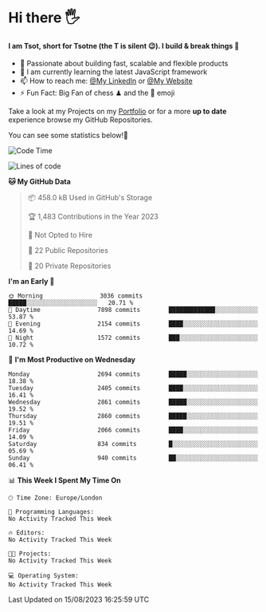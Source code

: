# Hi there :raised_hand_with_fingers_splayed:
#### I am Tsot, short for Tsotne (the T is silent :wink:). I build & break things :space_invader:
- :telescope: Passionate about building fast, scalable and flexible products
- :seedling: I am currently learning the latest JavaScript framework 
- :mailbox: How to reach me: [@My LinkedIn](https://www.linkedin.com/in/tsotne-gvadzabia/) or [@My Website](https://tsotne.co.uk/contact)
- :zap: Fun Fact: Big Fan of chess ♟ and the 👾 emoji

Take a look at my Projects on my [Portfolio](https://tsotne.co.uk/) or for a more **up to date** experience browse my GitHub Repositories.

You can see some statistics below!:space_invader:
<!--START_SECTION:waka-->
![Code Time](http://img.shields.io/badge/Code%20Time-761%20hrs%202%20mins-blue)

![Lines of code](https://img.shields.io/badge/From%20Hello%20World%20I%27ve%20Written-6.9%20million%20lines%20of%20code-blue)

**🐱 My GitHub Data** 

> 📦 458.0 kB Used in GitHub's Storage 
 > 
> 🏆 1,483 Contributions in the Year 2023
 > 
> 🚫 Not Opted to Hire
 > 
> 📜 22 Public Repositories 
 > 
> 🔑 20 Private Repositories 
 > 
**I'm an Early 🐤** 

```text
🌞 Morning                3036 commits        █████░░░░░░░░░░░░░░░░░░░░   20.71 % 
🌆 Daytime                7898 commits        █████████████░░░░░░░░░░░░   53.87 % 
🌃 Evening                2154 commits        ████░░░░░░░░░░░░░░░░░░░░░   14.69 % 
🌙 Night                  1572 commits        ███░░░░░░░░░░░░░░░░░░░░░░   10.72 % 
```
📅 **I'm Most Productive on Wednesday** 

```text
Monday                   2694 commits        █████░░░░░░░░░░░░░░░░░░░░   18.38 % 
Tuesday                  2405 commits        ████░░░░░░░░░░░░░░░░░░░░░   16.41 % 
Wednesday                2861 commits        █████░░░░░░░░░░░░░░░░░░░░   19.52 % 
Thursday                 2860 commits        █████░░░░░░░░░░░░░░░░░░░░   19.51 % 
Friday                   2066 commits        ████░░░░░░░░░░░░░░░░░░░░░   14.09 % 
Saturday                 834 commits         █░░░░░░░░░░░░░░░░░░░░░░░░   05.69 % 
Sunday                   940 commits         ██░░░░░░░░░░░░░░░░░░░░░░░   06.41 % 
```


📊 **This Week I Spent My Time On** 

```text
🕑︎ Time Zone: Europe/London

💬 Programming Languages: 
No Activity Tracked This Week

🔥 Editors: 
No Activity Tracked This Week

🐱‍💻 Projects: 
No Activity Tracked This Week

💻 Operating System: 
No Activity Tracked This Week
```


 Last Updated on 15/08/2023 16:25:59 UTC
<!--END_SECTION:waka-->
